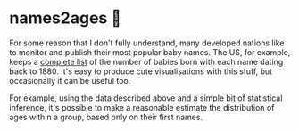 # names2ages :baby:
For some reason that I don't fully understand, many developed nations like to monitor and publish their most popular baby names. The US, for example, keeps a [complete list](https://catalog.data.gov/dataset/baby-names-from-social-security-card-applications-national-level-data) of the number of babies born with each name dating back to 1880. It's easy to produce cute visualisations with this stuff, but occasionally it can be useful too.

For example, using the data described above and a simple bit of statistical inference, it's possible to make a reasonable estimate the distribution of ages within a group, based only on their first names.
